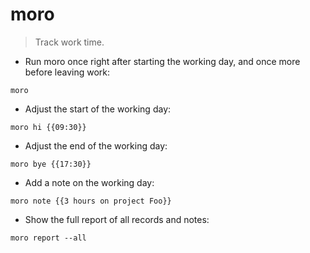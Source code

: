 # moro

> Track work time.

- Run moro once right after starting the working day, and once more before leaving work:

`moro`

- Adjust the start of the working day:

`moro hi {{09:30}}`

- Adjust the end of the working day:

`moro bye {{17:30}}`

- Add a note on the working day:

`moro note {{3 hours on project Foo}}`

- Show the full report of all records and notes:

`moro report --all`
